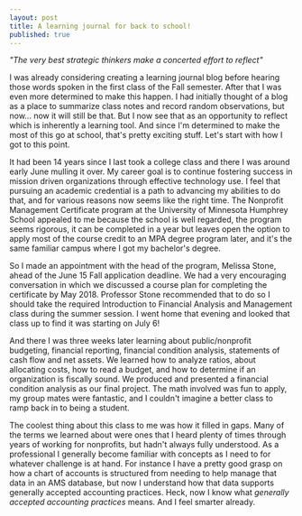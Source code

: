 ```yaml
---
layout: post
title: A learning journal for back to school!
published: true
---
```

_"The very best strategic thinkers make a concerted effort to reflect"_

I was already considering creating a learning journal blog before hearing those words spoken in the first class of the Fall semester. After that I was even more determined to make this happen. I had initially thought of a blog as a place to summarize class notes and record random observations, but now... now it will still be that. But I now see that as an opportunity to reflect which is inherently a learning tool. And since I'm determined to make the most of this go at school, that's pretty exciting stuff. Let's start with how I got to this point.

It had been 14 years since I last took a college class and there I was around early June mulling it over. My career goal is to continue fostering success in mission driven organizations through effective technology use. I feel that pursuing an academic credential is a path to advancing my abilities to do that, and for various reasons now seems like the right time. The Nonprofit Management Certificate program at the University of Minnesota Humphrey School appealed to me because the school is well regarded, the program seems rigorous, it can be completed in a year but leaves open the option to apply most of the course credit to an MPA degree program later, and it's the same familiar campus where I got my bachelor's degree.

So I made an appointment with the head of the program, Melissa Stone, ahead of the June 15 Fall application deadline. We had a very encouraging conversation in which we discussed a course plan for completing the certificate by May 2018. Professor Stone recommended that to do so I should take the required Introduction to Financial Analysis and Management class during the summer session. I went home that evening and looked that class up to find it was starting on July 6!

And there I was three weeks later learning about public/nonprofit budgeting, financial reporting, financial condition analysis, statements of cash flow and net assets. We learned how to analyze ratios, about allocating costs, how to read a budget, and how to determine if an organization is fiscally sound. We produced and presented a financial condition analysis as our final project. The math involved was fun to apply, my group mates were fantastic, and I couldn't imagine a better class to ramp back in to being a student.

The coolest thing about this class to me was how it filled in gaps. Many of the terms we learned about were ones that I heard plenty of times through years of working for nonprofits, but hadn't always fully understood. As a professional I generally become familiar with concepts as I need to for whatever challenge is at hand. For instance I have a pretty good grasp on how a chart of accounts is structured from needing to help manage that data in an AMS database, but now I understand how that data supports generally accepted accounting practices. Heck, now I know what _generally accepted accounting practices_ means. And I feel smarter already.
